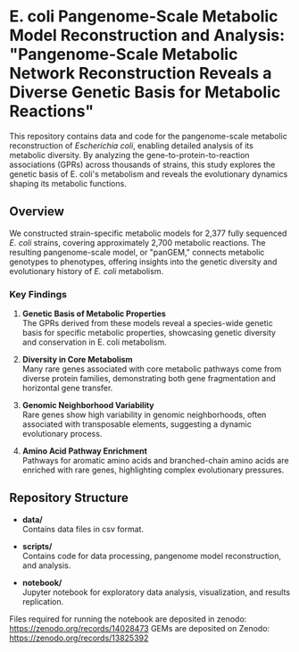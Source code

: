 # E. coli Pangenome-Scale Metabolic Model Reconstruction and Analysis: "Pangenome-Scale Metabolic Network Reconstruction Reveals a Diverse Genetic Basis for Metabolic Reactions"

This repository contains data and code for the pangenome-scale metabolic reconstruction of *Escherichia coli*, enabling detailed analysis of its metabolic diversity. By analyzing the gene-to-protein-to-reaction associations (GPRs) across thousands of strains, this study explores the genetic basis of E. coli's metabolism and reveals the evolutionary dynamics shaping its metabolic functions.

## Overview

We constructed strain-specific metabolic models for 2,377 fully sequenced *E. coli* strains, covering approximately 2,700 metabolic reactions. The resulting pangenome-scale model, or "panGEM," connects metabolic genotypes to phenotypes, offering insights into the genetic diversity and evolutionary history of *E. coli* metabolism.

### Key Findings

1. **Genetic Basis of Metabolic Properties**  
   The GPRs derived from these models reveal a species-wide genetic basis for specific metabolic properties, showcasing genetic diversity and conservation in E. coli metabolism.

2. **Diversity in Core Metabolism**  
   Many rare genes associated with core metabolic pathways come from diverse protein families, demonstrating both gene fragmentation and horizontal gene transfer.

3. **Genomic Neighborhood Variability**  
   Rare genes show high variability in genomic neighborhoods, often associated with transposable elements, suggesting a dynamic evolutionary process.

4. **Amino Acid Pathway Enrichment**  
   Pathways for aromatic amino acids and branched-chain amino acids are enriched with rare genes, highlighting complex evolutionary pressures.

## Repository Structure

- **data/**  
  Contains data files in csv format.
  
- **scripts/**  
  Contains code for data processing, pangenome model reconstruction, and analysis.

- **notebook/**  
  Jupyter notebook for exploratory data analysis, visualization, and results replication.


Files required for running the notebook are deposited in zenodo: https://zenodo.org/records/14028473
GEMs are deposited on Zenodo:  https://zenodo.org/records/13825392

